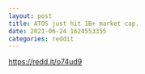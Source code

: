 ```yaml
--- 
layout: post 
title: ATOS just hit 1B+ market cap. 
date: 2021-06-24 1624553355 
categories: reddit 
--- 
```

https://redd.it/o74ud9